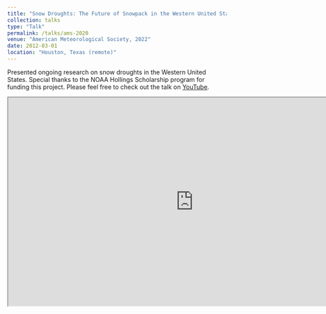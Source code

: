 ```yaml
---
title: "Snow Droughts: The Future of Snowpack in the Western United States"
collection: talks
type: "Talk"
permalink: /talks/ams-2020
venue: "American Meteorological Society, 2022"
date: 2012-03-01
location: "Houston, Texas (remote)"
---
```

Presented ongoing research on snow droughts in the Western United States. Special thanks to the NOAA Hollings Scholarship program for funding this project. Please feel free to check out the talk on [YouTube](https://youtu.be/voVa2VLd0aI).

<iframe
    width="850"
    height="480"
    src="https://www.youtube.com/embed/voVa2VLd0aI"
    frameborder="20"
    allow="autoplay; encrypted-media"
    allowfullscreen
>
</iframe>

